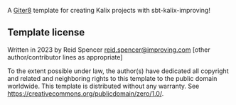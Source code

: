 A [Giter8][g8] template for creating Kalix projects with sbt-kalix-improving!

Template license
----------------
Written in 2023 by Reid Spencer <reid.spencer@improving.com>
[other author/contributor lines as appropriate]

To the extent possible under law, the author(s) have dedicated all 
copyright and related and neighboring rights to this template to 
the public domain worldwide. This template is distributed without 
any warranty. See <https://creativecommons.org/publicdomain/zero/1.0/>.

[g8]: https://www.foundweekends.org/giter8/
